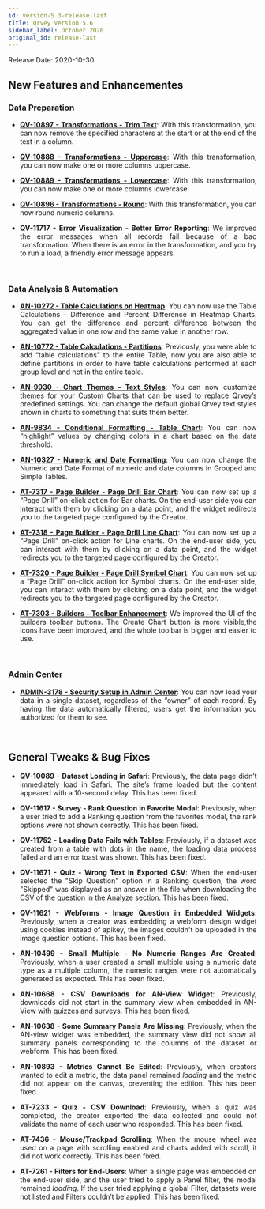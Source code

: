```yaml
---
id: version-5.3-release-last
title: Qrvey Version 5.6
sidebar_label: October 2020
original_id: release-last
---
```

<div style="text-align: justify">
Release Date: 2020-10-30

## New Features and Enhancementes 

### Data Preparation

* <a href="/docs/ui-docs/datasets/transformations/"><strong>QV-10897 - Transformations - Trim Text</strong></a>: With this transformation, you can now remove the specified characters at the start or at the end of the text in a column.

* <a href="/docs/ui-docs/datasets/transformations/"><strong>QV-10888 - Transformations - Uppercase</strong></a>: With this transformation, you can now make one or more columns uppercase.

* <a href="/docs/ui-docs/datasets/transformations/"><strong>QV-10889 - Transformations - Lowercase</strong></a>: With this transformation, you can now make one or more columns lowercase.

* <a href="/docs/ui-docs/datasets/transformations/"><strong>QV-10896 - Transformations - Round</strong></a>: With this transformation, you can now round numeric columns.

* <strong>QV-11717 - Error Visualization - Better Error Reporting</strong></a>: We improved the error messages when all records fail because of a bad transformation. When there is an error in the transformation, and you try to run a load, a friendly error message appears.

<br>

### Data Analysis & Automation

* <a href="/docs/ui-docs/dataviews/chart-builder/"><strong>AN-10272 - Table Calculations on Heatmap</strong></a>: You can now use the Table Calculations - Difference and Percent Difference in Heatmap Charts. You can get the difference and percent difference between the aggregated value in one row and the same value in another row.

* <a href="/docs/ui-docs/dataviews/chart-builder/"><strong>AN-10772 - Table Calculations - Partitions</strong></a>: Previously, you were able to add “table calculations” to the entire Table, now you are also able to define partitions in order to have table calculations performed at each group level and not in the entire table.

* <a href="/docs/ui-docs/dataviews/chart-builder/"><strong>AN-9930 - Chart Themes - Text Styles</strong></a>: You can now customize themes for your Custom Charts that can be used to replace Qrvey’s predefined settings. You can change the default global Qrvey text styles shown in charts to something that suits them better.

* <a href="/docs/ui-docs/dataviews/chart-builder/"><strong>AN-9834 - Conditional Formatting - Table Chart</strong></a>: You can now “highlight” values by changing colors in a chart based on the data threshold.

* <a href="/docs/ui-docs/dataviews/chart-builder/"><strong>AN-10327 - Numeric and Date Formatting</strong></a>: You can now change the Numeric and Date Format of numeric and date columns in Grouped and Simple Tables.

* <a href="/docs/ui-docs/builders/pages_actions/"><strong>AT-7317 - Page Builder - Page Drill Bar Chart</strong></a>: You can now set up a “Page Drill” on-click action for Bar charts. On the end-user side you can interact with them by clicking on a data point, and the widget redirects you to the targeted page configured by the Creator.

* <a href="/docs/ui-docs/builders/pages_actions/"><strong>AT-7318 - Page Builder - Page Drill Line Chart</strong></a>: You can now set up a “Page Drill” on-click action for Line charts. On the end-user side, you can interact with them by clicking on a data point, and the widget redirects you to the targeted page configured by the Creator.

* <a href="/docs/ui-docs/builders/pages_actions/"><strong>AT-7320 - Page Builder - Page Drill Symbol Chart</strong></a>: You can now set up a “Page Drill” on-click action for Symbol charts. On the end-user side, you can interact with them by clicking on a data point, and the widget redirects you to the targeted page configured by the Creator.

* <a href="/docs/ui-docs/builders/pages/"><strong>AT-7303 - Builders - Toolbar Enhancement</strong></a>: We improved the UI of the builders toolbar buttons. The Create Chart button is more visible,the icons have been improved, and the whole toolbar is bigger and easier to use. 
 
<br>
 
### Admin Center

* <a href="/docs/admin/admin-sections-platform/"><strong>ADMIN-3178 - Security Setup in Admin Center</strong></a>: You can now load your data in a single dataset, regardless of the “owner” of each record. By having the data automatically filtered, users get the information you authorized for them to see.

<br>

## General Tweaks & Bug Fixes

* <strong>QV-10089 - Dataset Loading in Safari</strong>: Previously, the data page didn’t immediately load in Safari. The site’s frame loaded but the content appeared with a 10-second delay. This has been fixed.

* <strong>QV-11617 - Survey - Rank Question in Favorite Modal</strong>: Previously, when a user tried to add a Ranking question from the favorites modal, the rank options were not shown correctly. This has been fixed.

* <strong>QV-11752 - Loading Data Fails with Tables</strong>: Previously, if a dataset was created from a table with dots in the name, the loading data process failed and an error toast was shown. This has been fixed.

* <strong>QV-11671 - Quiz - Wrong Text in Exported CSV</strong>: When the end-user selected the "Skip Question" option in a Ranking question, the word "Skipped" was displayed as an answer in the file when downloading the CSV of the question in the Analyze section. This has been fixed.

* <strong>QV-11621 - Webforms - Image Question in Embedded Widgets</strong>: Previously, when a creator was embedding a webform design widget using cookies instead of apikey, the images couldn't be uploaded in the image question options. This has been fixed.

* <strong>AN-10499 - Small Multiple - No Numeric Ranges Are Created</strong>: Previously, when a user created a small multiple using a numeric data type as a multiple column, the numeric ranges were not automatically generated as expected. This has been fixed.

* <strong>AN-10668 - CSV Downloads for AN-View Widget</strong>: Previously, downloads did not start in the summary view when embedded in AN-View with quizzes and surveys. This has been fixed.

* <strong>AN-10638 - Some Summary Panels Are Missing</strong>: Previously, when the AN-view widget was embedded, the summary view did not show all summary panels corresponding to the columns of the dataset or webform. This has been fixed.

* <strong>AN-10893 - Metrics Cannot Be Edited</strong>: Previously, when creators wanted to edit a metric, the data panel remained *loading* and the metric did not appear on the canvas, preventing the edition. This has been fixed.

* <strong>AT-7233 - Quiz - CSV Download</strong>: Previously, when a quiz was completed, the creator exported the data collected and could not validate the name of each user who responded. This has been fixed.

* <strong>AT-7436 - Mouse/Trackpad Scrolling</strong>: When the mouse wheel was used on a page with scrolling enabled and charts added with scroll, it did not work correctly. This has been fixed.

* <strong>AT-7261 - Filters for End-Users</strong>: When a single page was embedded on the end-user side, and the user tried to apply a Panel filter, the modal remained *loading*. If the user tried applying a global Filter, datasets were not listed and Filters couldn’t be applied. This has been fixed.
